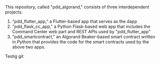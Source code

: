 This repository, called "pdd_algorand," consists of three interdependent projects:
1. "pdd_flutter_app," a Flutter-based app that serves as the dapp
2. "pdd_flask_cc_app," a Python Flask-based web app that includes the Command Center web part and REST APIs used by "pdd_flutter_app"
3. "pdd_smartcontract," an Algorand Beaker-based smart contract written in Python that provides the code for the smart contracts used by the above two apps.

Testig git